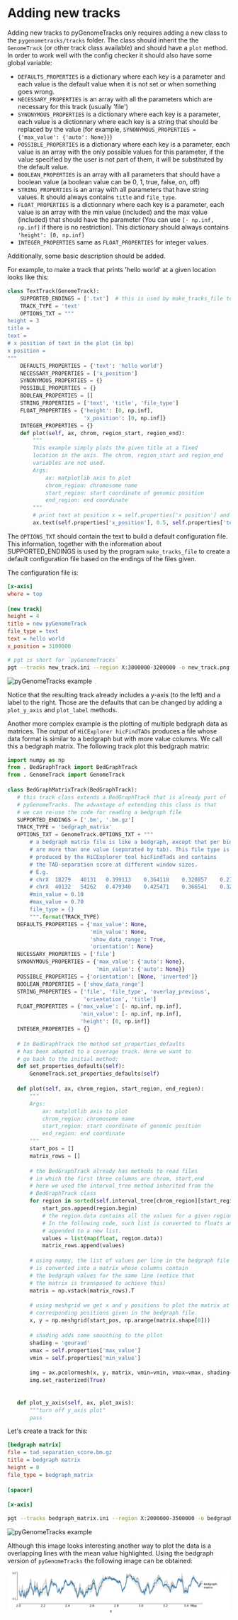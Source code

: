 Adding new tracks
=================
Adding new tracks to pyGenomeTracks only requires adding a new class to the `pygenometracks/tracks` folder.
The class should inherit the the `GenomeTrack` (or other track class available) and should have a `plot` method.
In order to work well with the config checker it should also have some global variable:
- `DEFAULTS_PROPERTIES` is a dictionary where each key is a parameter and each value is the default value when it is not set or when something goes wrong.
- `NECESSARY_PROPERTIES` is an array with all the parameters which are necessary for this track (usually 'file')
- `SYNONYMOUS_PROPERTIES` is a dictionary where each key is a parameter, each value is a dictionnary where each key is a string that should be replaced by the value (for example, `SYNONYMOUS_PROPERTIES = {'max_value': {'auto': None}}`)
- `POSSIBLE_PROPERTIES` is a dictionary where each key is a parameter, each value is an array with the only possible values for this parameter, if the value specified by the user is not part of them, it will be substituted by the default value.
- `BOOLEAN_PROPERTIES` is an array with all parameters that should have a boolean value (a boolean value can be 0, 1, true, false, on, off)
- `STRING_PROPERTIES` is an array with all parameters that have string values. It should always contains `title` and `file_type`.
- `FLOAT_PROPERTIES` is a dictionnary where each key is a parameter, each value is an array with the min value (included) and the max value (included) that should have the parameter (You can use `[- np.inf, np.inf]` if there is no restriction). This dictionary should always contains `'height': [0, np.inf]`
- `INTEGER_PROPERTIES` same as `FLOAT_PROPERTIES` for integer values.

Additionally, some basic description should be added.

For example, to make a track that prints 'hello world' at a given location looks like this:

```python
class TextTrack(GenomeTrack):
    SUPPORTED_ENDINGS = ['.txt']  # this is used by make_tracks_file to guess the type of track based on file name
    TRACK_TYPE = 'text'
    OPTIONS_TXT = """
height = 3
title =
text =
# x position of text in the plot (in bp)
x position =
"""
    DEFAULTS_PROPERTIES = {'text': 'hello world'}
    NECESSARY_PROPERTIES = ['x_position']
    SYNONYMOUS_PROPERTIES = {}
    POSSIBLE_PROPERTIES = {}
    BOOLEAN_PROPERTIES = []
    STRING_PROPERTIES = ['text', 'title', 'file_type']
    FLOAT_PROPERTIES = {'height': [0, np.inf],
                        'x_position': [0, np.inf]}
    INTEGER_PROPERTIES = {}
    def plot(self, ax, chrom, region_start, region_end):
        """
        This example simply plots the given title at a fixed
        location in the axis. The chrom, region_start and region_end
        variables are not used.
        Args:
            ax: matplotlib axis to plot
            chrom_region: chromosome name
            start_region: start coordinate of genomic position
            end_region: end coordinate
        """
        # print text at position x = self.properties['x position'] and y = 0.5 (center of the plot)
        ax.text(self.properties['x_position'], 0.5, self.properties['text'])

```

The `OPTIONS_TXT` should contain the text to build a default configuration file.
This information, together with the information about SUPPORTED_ENDINGS is used
by the program `make_tracks_file` to create a default configuration file
based on the endings of the files given.

The configuration file is:

```INI
[x-axis]
where = top

[new track]
height = 4
title = new pyGenomeTrack
file_type = text
text = hello world
x_position = 3100000
```

```bash
# pgt is short for `pyGenomeTracks`
pgt --tracks new_track.ini --region X:3000000-3200000 -o new_track.png
```

![pyGenomeTracks example](./examples/new_track.png)

Notice that the resulting track already includes a y-axis (to the left) and
a label to the right. Those are the defaults that can be changed by
adding a `plot_y_axis` and `plot_label` methods.

Another more complex example is the plotting of multiple bedgraph data as matrices. The output of `HiCExplorer hicFindTADs` produces a file whose data format
is similar to a bedgraph but with more value columns. We call this a bedgraph matrix. The following track plot this bedgraph matrix:

 ```python
import numpy as np
from . BedGraphTrack import BedGraphTrack
from . GenomeTrack import GenomeTrack

class BedGraphMatrixTrack(BedGraphTrack):
    # this track class extends a BedGraphTrack that is already part of
    # pyGenomeTracks. The advantage of extending this class is that
    # we can re-use the code for reading a bedgraph file
    SUPPORTED_ENDINGS = ['.bm', '.bm.gz']
    TRACK_TYPE = 'bedgraph_matrix'
    OPTIONS_TXT = GenomeTrack.OPTIONS_TXT + """
        # a bedgraph matrix file is like a bedgraph, except that per bin there
        # are more than one value (separated by tab). This file type is
        # produced by the HiCExplorer tool hicFindTads and contains
        # the TAD-separation score at different window sizes.
        # E.g.
        # chrX	18279	40131	0.399113	0.364118	0.320857	0.274307
        # chrX	40132	54262	0.479340	0.425471	0.366541	0.324736
        #min_value = 0.10
        #max_value = 0.70
        file_type = {}
        """.format(TRACK_TYPE)
    DEFAULTS_PROPERTIES = {'max_value': None,
                           'min_value': None,
                           'show_data_range': True,
                           'orientation': None}
    NECESSARY_PROPERTIES = ['file']
    SYNONYMOUS_PROPERTIES = {'max_value': {'auto': None},
                             'min_value': {'auto': None}}
    POSSIBLE_PROPERTIES = {'orientation': [None, 'inverted']}
    BOOLEAN_PROPERTIES = ['show_data_range']
    STRING_PROPERTIES = ['file', 'file_type', 'overlay_previous',
                         'orientation', 'title']
    FLOAT_PROPERTIES = {'max_value': [- np.inf, np.inf],
                        'min_value': [- np.inf, np.inf],
                        'height': [0, np.inf]}
    INTEGER_PROPERTIES = {}

    # In BedGraphTrack the method set_properties_defaults
    # has been adapted to a coverage track. Here we want to
    # go back to the initial method:
    def set_properties_defaults(self):
        GenomeTrack.set_properties_defaults(self)

    def plot(self, ax, chrom_region, start_region, end_region):
        """
        Args:
            ax: matplotlib axis to plot
            chrom_region: chromosome name
            start_region: start coordinate of genomic position
            end_region: end coordinate
        """
        start_pos = []
        matrix_rows = []
        
        # the BedGraphTrack already has methods to read files
        # in which the first three columns are chrom, start,end
        # here we used the interval_tree method inherited from the
        # BedGraphTrack class
        for region in sorted(self.interval_tree[chrom_region][start_region - 10000:end_region + 10000]):
            start_pos.append(region.begin)
            # the region.data contains all the values for a given region
            # In the following code, such list is converted to floats and
            # appended to a new list.
            values = list(map(float, region.data))
            matrix_rows.append(values)

        # using numpy, the list of values per line in the bedgraph file
        # is converted into a matrix whose columns contain
        # the bedgraph values for the same line (notice that
        # the matrix is transposed to achieve this)
        matrix = np.vstack(matrix_rows).T

        # using meshgrid we get x and y positions to plot the matrix at
        # corresponding positions given in the bedgraph file.
        x, y = np.meshgrid(start_pos, np.arange(matrix.shape[0]))

        # shading adds some smoothing to the pllot
        shading = 'gouraud'
        vmax = self.properties['max_value']
        vmin = self.properties['min_value']

        img = ax.pcolormesh(x, y, matrix, vmin=vmin, vmax=vmax, shading=shading)
        img.set_rasterized(True)


    def plot_y_axis(self, ax, plot_axis):
        """turn off y_axis plot"
        pass
 ```


Let's create a track for this:

```INI
[bedgraph matrix]
file = tad_separation_score.bm.gz
title = bedgraph matrix
height = 8
file_type = bedgraph_matrix

[spacer]

[x-axis]
```

```bash
pgt --tracks bedgraph_matrix.ini --region X:2000000-3500000 -o bedgraph_matrix.png
```

![pyGenomeTracks example](./examples/bedgraph_matrix.png)

Although this image looks interesting another way to plot
the data is a overlapping lines with the mean value highlighted.
Using the bedgraph version of `pyGenomeTracks` the following image
can be obtained:

![pyGenomeTracks example](./examples/bedgraph_matrix_lines.png)


